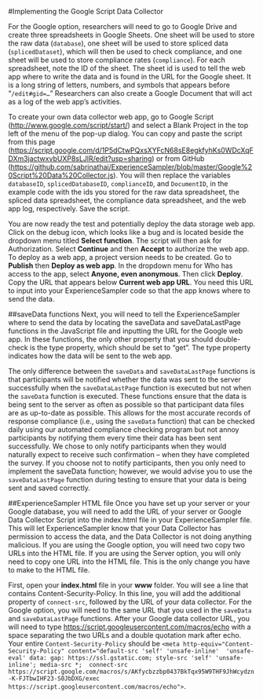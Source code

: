 #Implementing the Google Script Data Collector

For the Google option, researchers will need to go to Google Drive and create three spreadsheets in Google Sheets. 
One sheet will be used to store the raw data (`database`), one sheet will be used to store spliced data (`splicedDataset`), 
which will then be used to check compliance, and one sheet will be used to store compliance rates (`compliance`). For each 
spreadsheet, note the ID of the sheet. The sheet id is used to tell the web app where to write the data and is found in 
the URL for the Google sheet. It is a long string of letters, numbers, and symbols that appears before “`/edit#gid=…`” 
Researchers can also create a Google Document that will act as a log of the web app’s activities. 

To create your own data collector web app, go to Google Script (http://www.google.com/script/start/) and select a Blank 
Project in the top left of the menu of the pop-up dialog. You can copy and paste the script from this page 
(https://script.google.com/d/1P5dCtwPQxsXYFcN68sE8egkfyhKs0WDcXqFDXm3jactwxvbUXP8sLJlR/edit?usp=sharing) 
or from GitHub (https://github.com/sabrinathai/ExperienceSampler/blob/master/Google%20Script%20Data%20Collector.js). You will then 
replace the variables `databaseID`, `splicedDatabaseID`, `complianceID`, and `DocumentID`, in the example code with the ids 
you stored for the raw data spreadsheet, the spliced data spreadsheet, the compliance data spreadsheet, and the web app log, 
respectively. Save the script. 

You are now ready the test and potentially deploy the data storage web app. Click on the debug icon, which looks like a bug 
and is located beside the dropdown menu titled **Select function**. The script will then ask for Authorization. Select **Continue** 
and then **Accept** to authorize the web app. To deploy as a web app, a project version needs to be created. 
Go to **Publish** then **Deploy as web app**. In the dropdown menu for Who has access to the app, select **Anyone, even anonymous**. 
Then click **Deploy**. Copy the URL that appears below **Current web app URL**. You need this URL to input into your ExperienceSampler 
code so that the app knows where to send the data. 

##saveData functions
Next, you will need to tell the ExperienceSampler where to send the data by locating the saveData 
and saveDataLastPage functions in the JavaScript file and inputting the URL for the Google web app. In these functions, the only 
other property that you should double-check is the type property, which should be set to “get”. The type property indicates how the 
data will be sent to the web app. 

The only difference between the `saveData` and `saveDataLastPage` functions is that participants will be notified whether the data was 
sent to the server successfully when the `saveDataLastPage` function is executed but not when the `saveData` function is executed. These 
functions ensure that the data is being sent to the server as often as possible so that participant data files are as up-to-date as 
possible. This allows for the most accurate records of response compliance (i.e., using the `saveData` function) that can be checked 
daily using our automated compliance checking program but not annoy participants by notifying them every time their data has been 
sent successfully. We chose to only notify participants when they would naturally expect to receive such confirmation – when they 
have completed the survey. If you choose not to notify participants, then you only need to implement the saveData function; however, 
we would advise you to use the `saveDataLastPage` function during testing to ensure that your data is being sent and saved correctly. 

##ExperienceSampler HTML file
Once you have set up your server or your Google database, you will need to add the URL of your server 
or Google Data Collector Script into the index.html file in your ExperienceSampler file. This will let ExperienceSampler know that your 
Data Collector has permission to access the data, and the Data Collector is not doing anything malicious. If you are using the Google 
option, you will need two copy two URLs into the HTML file. If you are using the Server option, you will only need to copy one URL 
into the HTML file. This is the only change you have to make to the HTML file. 

First, open your **index.html** file in your **www** folder. You will see a line that contains Content-Security-Policy. In this line, 
you will add the additional property of `connect-src`, followed by the URL of your data collector. For the Google option, you will need 
to the same URL that you used in the `saveData` and `saveDataLastPage` functions. After your Google data collector URL, you will need 
to type https://script.googleusercontent.com/macros/echo with a space separating the two URLs and a double quotation mark after echo. 
Your entire `Content-Security-Policy` should be `<meta http-equiv="Content-Security-Policy" content="default-src 'self' 'unsafe-inline' 
'unsafe-eval' data: gap: https://ssl.gstatic.com; style-src 'self' 'unsafe-inline'; media-src *; 
connect-src https://script.google.com/macros/s/AKfycbzzbp0437BkTqx95W9THF9JhWcydzn-K-FJTbwIHF23-S0JbDXG/exec 
https://script.googleusercontent.com/macros/echo">`.  
